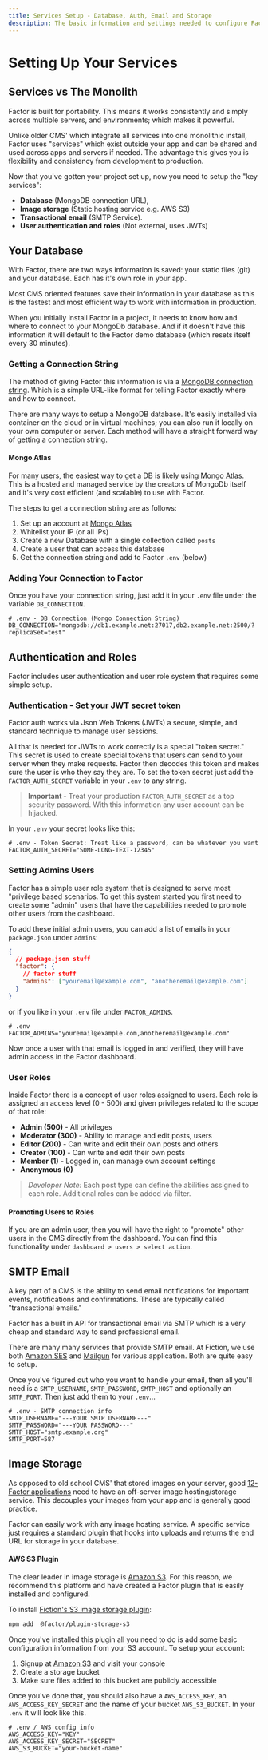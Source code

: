 ```yaml
---
title: Services Setup - Database, Auth, Email and Storage
description: The basic information and settings needed to configure Factor's dashboard and CMS.
---
```


# Setting Up Your Services

## Services vs The Monolith

Factor is built for portability. This means it works consistently and simply across multiple servers, and environments; which makes it powerful.

Unlike older CMS' which integrate all services into one monolithic install, Factor uses "services" which exist outside your app and can be shared and used across apps and servers if needed. The advantage this gives you is flexibility and consistency from development to production.

Now that you've gotten your project set up, now you need to setup the "key services":

- **Database** (MongoDB connection URL),
- **Image storage** (Static hosting service e.g. AWS S3)
- **Transactional email** (SMTP Service).
- **User authentication and roles** (Not external, uses JWTs)

## Your Database

With Factor, there are two ways information is saved: your static files (git) and your database. Each has it's own role in your app.

Most CMS oriented features save their information in your database as this is the fastest and most efficient way to work with information in production.

When you initially install Factor in a project, it needs to know how and where to connect to your MongoDb database. And if it doesn't have this information it will default to the Factor demo database (which resets itself every 30 minutes).

### Getting a Connection String

The method of giving Factor this information is via a [MongoDB connection string](https://docs.mongodb.com/manual/reference/connection-string/). Which is a simple URL-like format for telling Factor exactly where and how to connect.

There are many ways to setup a MongoDB database. It's easily installed via container on the cloud or in virtual machines; you can also run it locally on your own computer or server. Each method will have a straight forward way of getting a connection string.

#### Mongo Atlas

For many users, the easiest way to get a DB is likely using [Mongo Atlas](https://www.mongodb.com/cloud/atlas). This is a hosted and managed service by the creators of MongoDb itself and it's very cost efficient (and scalable) to use with Factor.

The steps to get a connection string are as follows:

1. Set up an account at [Mongo Atlas](https://www.mongodb.com/cloud/atlas)
1. Whitelist your IP (or all IPs)
1. Create a new Database with a single collection called `posts`
1. Create a user that can access this database
1. Get the connection string and add to Factor `.env` (below)

### Adding Your Connection to Factor

Once you have your connection string, just add it in your `.env` file under the variable `DB_CONNECTION`.

```git
# .env - DB Connection (Mongo Connection String)
DB_CONNECTION="mongodb://db1.example.net:27017,db2.example.net:2500/?replicaSet=test"
```

## Authentication and Roles

Factor includes user authentication and user role system that requires some simple setup.

### Authentication - Set your JWT secret token

Factor auth works via Json Web Tokens (JWTs) a secure, simple, and standard technique to manage user sessions.

All that is needed for JWTs to work correctly is a special "token secret." This secret is used to create special tokens that users can send to your server when they make requests. Factor then decodes this token and makes sure the user is who they say they are. To set the token secret just add the `FACTOR_AUTH_SECRET` variable in your `.env` to any string.

> **Important -** Treat your production `FACTOR_AUTH_SECRET` as a top security password. With this information any user account can be hijacked.

In your `.env` your secret looks like this:

```git
# .env - Token Secret: Treat like a password, can be whatever you want
FACTOR_AUTH_SECRET="SOME-LONG-TEXT-12345"
```

### Setting Admins Users

Factor has a simple user role system that is designed to serve most "privilege based scenarios. To get this system started you first need to create some "admin" users that have the capabilities needed to promote other users from the dashboard.

To add these initial admin users, you can add a list of emails in your `package.json` under `admins`:

```json
{
  // package.json stuff
  "factor": {
    // factor stuff
    "admins": ["youremail@example.com", "anotheremail@example.com"]
  }
}
```

or if you like in your `.env` file under `FACTOR_ADMINS`.

```git
# .env
FACTOR_ADMINS="youremail@example.com,anotheremail@example.com"
```

Now once a user with that email is logged in and verified, they will have admin access in the Factor dashboard.

### User Roles

Inside Factor there is a concept of user roles assigned to users. Each role is assigned an access level (0 - 500) and given privileges related to the scope of that role:

- **Admin (500)** - All privileges
- **Moderator (300)** - Ability to manage and edit posts, users
- **Editor (200)** - Can write and edit their own posts and others
- **Creator (100)** - Can write and edit their own posts
- **Member (1)** - Logged in, can manage own account settings
- **Anonymous (0)**

> _Developer Note:_ Each post type can define the abilities assigned to each role. Additional roles can be added via filter.

#### Promoting Users to Roles

If you are an admin user, then you will have the right to "promote" other users in the CMS directly from the dashboard. You can find this functionality under `dashboard > users > select action`.

## SMTP Email

A key part of a CMS is the ability to send email notifications for important events, notifications and confirmations. These are typically called "transactional emails."

Factor has a built in API for transactional email via SMTP which is a very cheap and standard way to send professional email.

There are many many services that provide SMTP email. At Fiction, we use both [Amazon SES](https://aws.amazon.com/ses/) and [Mailgun](https://www.mailgun.com/) for various application. Both are quite easy to setup.

Once you've figured out who you want to handle your email, then all you'll need is a `SMTP_USERNAME`, `SMTP_PASSWORD`, `SMTP_HOST` and optionally an `SMTP_PORT`. Then just add them to your `.env`...

```git
# .env - SMTP connection info
SMTP_USERNAME="---YOUR SMTP USERNAME---"
SMTP_PASSWORD="---YOUR PASSWORD---"
SMTP_HOST="smtp.example.org"
SMTP_PORT=587
```

## Image Storage

As opposed to old school CMS' that stored images on your server, good [12-Factor applications](https://12factor.net/) need to have an off-server image hosting/storage service. This decouples your images from your app and is generally good practice.

Factor can easily work with any image hosting service. A specific service just requires a standard plugin that hooks into uploads and returns the end URL for storage in your database.

#### AWS S3 Plugin

The clear leader in image storage is [Amazon S3](https://aws.amazon.com/s3/). For this reason, we recommend this platform and have created a Factor plugin that is easily installed and configured.

To install [Fiction's S3 image storage plugin](https://factor.dev/plugin/s3-cloud-storage):

```bash
npm add  @factor/plugin-storage-s3
```

Once you've installed this plugin all you need to do is add some basic configuration information from your S3 account. To setup your account:

1. Signup at [Amazon S3](https://aws.amazon.com/s3/) and visit your console
1. Create a storage bucket
1. Make sure files added to this bucket are publicly accessible

Once you've done that, you should also have a `AWS_ACCESS_KEY`, an `AWS_ACCESS_KEY_SECRET` and the name of your bucket `AWS_S3_BUCKET`. In your `.env` it will look like this.

```git
# .env / AWS config info
AWS_ACCESS_KEY="KEY"
AWS_ACCESS_KEY_SECRET="SECRET"
AWS_S3_BUCKET="your-bucket-name"
```
